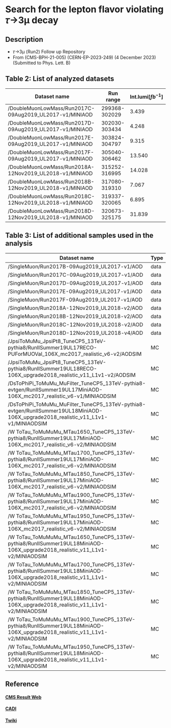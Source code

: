 # Search for the lepton flavor violating 𝜏→3μ decay
 
## Description
* 𝜏→3μ (Run2) Follow up Repository
* From (CMS-BPH-21-005) (CERN-EP-2023-249) (4 December 2023) (Submitted to Phys. Lett. B)


## Table 2: List of analyzed datasets
|Dataset name|Run range|Int.lumi[$fb^{-1}$]|
|---|---|---|
| /DoubleMuonLowMass/Run2017C-09Aug2019_UL2017-v1/MINIAOD | 299368-302029 | 3.439  |
| /DoubleMuonLowMass/Run2017D-09Aug2019_UL2017-v1/MINIAOD | 302030-303434 | 4.248  |
| /DoubleMuonLowMass/Run2017E-09Aug2019_UL2017-v1/MINIAOD | 303824-304797 | 9.315  |
| /DoubleMuonLowMass/Run2017F-09Aug2019_UL2017-v1/MINIAOD | 305040-306462 | 13.540 |
| /DoubleMuonLowMass/Run2018A-12Nov2019_UL2018-v1/MINIAOD | 315252-316995 | 14.028 |
| /DoubleMuonLowMass/Run2018B-12Nov2019_UL2018-v1/MINIAOD | 317080-319310 | 7.067  |
| /DoubleMuonLowMass/Run2018C-12Nov2019_UL2018-v1/MINIAOD | 319337-320065 | 6.895  |
| /DoubleMuonLowMass/Run2018D-12Nov2019_UL2018-v1/MINIAOD | 320673-325175 | 31.839 |


## Table 3: List of additional samples used in the analysis
|Dataset name|Type|
|---|---|
|/SingleMuon/Run2017B-09Aug2019_UL2017-v1/AOD | data |
|/SingleMuon/Run2017C-09Aug2019_UL2017-v1/AOD | data |
|/SingleMuon/Run2017D-09Aug2019_UL2017-v1/AOD | data |
|/SingleMuon/Run2017E-09Aug2019_UL2017-v1/AOD | data |
|/SingleMuon/Run2017F-09Aug2019_UL2017-v1/AOD | data |
|/SingleMuon/Run2018A-12Nov2019_UL2018-v2/AOD | data |
|/SingleMuon/Run2018B-12Nov2019_UL2018-v2/AOD | data |
|/SingleMuon/Run2018C-12Nov2019_UL2018-v2/AOD | data |
|/SingleMuon/Run2018D-12Nov2019_UL2018-v4/AOD | data |
|/JpsiToMuMu_JpsiPt8_TuneCP5_13TeV-pythia8/RunIISummer19UL17RECO-PUForMUOVal_106X_mc2017_realistic_v6-v2/AODSIM | MC |
|/JpsiToMuMu_JpsiPt8_TuneCP5_13TeV-pythia8/RunIISummer19UL18RECO-106X_upgrade2018_realistic_v11_L1v1-v2/AODSIM | MC |
|/DsToPhiPi_ToMuMu_MuFilter_TuneCP5_13TeV-pythia8-evtgen/RunIISummer19UL17MiniAOD-106X_mc2017_realistic_v6-v1/MINIAODSIM | MC |
|/DsToPhiPi_ToMuMu_MuFilter_TuneCP5_13TeV-pythia8-evtgen/RunIISummer19UL18MiniAOD-106X_upgrade2018_realistic_v11_L1v1-v1/MINIAODSIM | MC |
|/W ToTau_ToMuMuMu_MTau1650_TuneCP5_13TeV-pythia8/RunIISummer19UL17MiniAOD-106X_mc2017_realistic_v6-v2/MINIAODSIM | MC |
|/W ToTau_ToMuMuMu_MTau1700_TuneCP5_13TeV-pythia8/RunIISummer19UL17MiniAOD-106X_mc2017_realistic_v6-v2/MINIAODSIM | MC |
|/W ToTau_ToMuMuMu_MTau1850_TuneCP5_13TeV-pythia8/RunIISummer19UL17MiniAOD-106X_mc2017_realistic_v6-v2/MINIAODSIM | MC |
|/W ToTau_ToMuMuMu_MTau1900_TuneCP5_13TeV-pythia8/RunIISummer19UL17MiniAOD-106X_mc2017_realistic_v6-v2/MINIAODSIM | MC |
|/W ToTau_ToMuMuMu_MTau1950_TuneCP5_13TeV-pythia8/RunIISummer19UL17MiniAOD-106X_mc2017_realistic_v6-v2/MINIAODSIM | MC |
|/W ToTau_ToMuMuMu_MTau1650_TuneCP5_13TeV-pythia8/RunIISummer19UL18MiniAOD-106X_upgrade2018_realistic_v11_L1v1-v2/MINIAODSIM | MC |
|/W ToTau_ToMuMuMu_MTau1700_TuneCP5_13TeV-pythia8/RunIISummer19UL18MiniAOD-106X_upgrade2018_realistic_v11_L1v1-v2/MINIAODSIM | MC |
|/W ToTau_ToMuMuMu_MTau1850_TuneCP5_13TeV-pythia8/RunIISummer19UL18MiniAOD-106X_upgrade2018_realistic_v11_L1v1-v2/MINIAODSIM | MC |
|/W ToTau_ToMuMuMu_MTau1900_TuneCP5_13TeV-pythia8/RunIISummer19UL18MiniAOD-106X_upgrade2018_realistic_v11_L1v1-v2/MINIAODSIM | MC |
|/W ToTau_ToMuMuMu_MTau1950_TuneCP5_13TeV-pythia8/RunIISummer19UL18MiniAOD-106X_upgrade2018_realistic_v11_L1v1-v2/MINIAODSIM | MC |



## Reference
#### [CMS Result Web](https://cms-results.web.cern.ch/cms-results/public-results/publications/BPH-21-005/index.html)

#### [CADI](https://cms.cern.ch/iCMS/analysisadmin/cadilines?line=BPH-21-005)

#### [Twiki](https://twiki.cern.ch/twiki/bin/viewauth/CMS/Tau23MuRunII)


